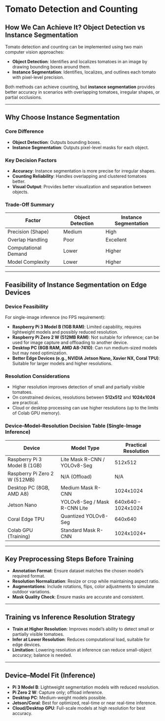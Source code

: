 # Tomato Detection and Counting

## How We Can Achieve It? Object Detection vs Instance Segmentation

Tomato detection and counting can be implemented using two main computer vision approaches:

* **Object Detection**: Identifies and localizes tomatoes in an image by drawing bounding boxes around them.
* **Instance Segmentation**: Identifies, localizes, and outlines each tomato with pixel-level precision.

Both methods can achieve counting, but **instance segmentation** provides better accuracy in scenarios with overlapping tomatoes, irregular shapes, or partial occlusions.

---

## Why Choose Instance Segmentation

### Core Difference

* **Object Detection**: Outputs bounding boxes.
* **Instance Segmentation**: Outputs pixel-level masks for each object.

### Key Decision Factors

* **Accuracy**: Instance segmentation is more precise for irregular shapes.
* **Counting Reliability**: Handles overlapping and clustered tomatoes better.
* **Visual Output**: Provides better visualization and separation between objects.

### Trade-Off Summary

| Factor               | Object Detection | Instance Segmentation |
| -------------------- | ---------------- | --------------------- |
| Precision (Shape)    | Medium           | High                  |
| Overlap Handling     | Poor             | Excellent             |
| Computational Demand | Lower            | Higher                |
| Model Complexity     | Lower            | Higher                |

---

## Feasibility of Instance Segmentation on Edge Devices

### Device Feasibility

For single-image inference (no FPS requirement):

* **Raspberry Pi 3 Model B (1GB RAM)**: Limited capability, requires lightweight models and possibly reduced resolution.
* **Raspberry Pi Zero 2 W (512MB RAM)**: Not suitable for inference; can be used for image capture and offloading to another device.
* **Desktop PC (8GB RAM, AMD A8-7410)**: Can run medium-sized models but may need optimization.
* **Better Edge Devices (e.g., NVIDIA Jetson Nano, Xavier NX, Coral TPU)**: Suitable for larger models and higher resolutions.

### Resolution Considerations

* Higher resolution improves detection of small and partially visible tomatoes.
* On constrained devices, resolutions between **512x512** and **1024x1024** are practical.
* Cloud or desktop processing can use higher resolutions (up to the limits of Colab GPU memory).

### Device–Model–Resolution Decision Table (Single-Image Inference)

| Device                        | Model Type                   | Practical Resolution |
| ----------------------------- | ---------------------------- | -------------------- |
| Raspberry Pi 3 Model B (1GB)  | Lite Mask R-CNN / YOLOv8-Seg | 512x512              |
| Raspberry Pi Zero 2 W (512MB) | N/A (Offload)                | N/A                  |
| Desktop PC (8GB, AMD A8)      | Medium Mask R-CNN            | 1024x1024            |
| Jetson Nano                   | YOLOv8-Seg / Mask R-CNN Lite | 640x640 – 1024x1024  |
| Coral Edge TPU                | Quantized YOLOv8-Seg         | 640x640              |
| Colab GPU (Training)          | Standard Mask R-CNN          | 1024x1024+           |

---

## Key Preprocessing Steps Before Training

* **Annotation Format**: Ensure dataset matches the chosen model’s required format.
* **Resolution Normalization**: Resize or crop while maintaining aspect ratio.
* **Augmentations**: Include rotations, flips, color adjustments to simulate outdoor variations.
* **Mask Quality Check**: Ensure masks are accurate and consistent.

---

## Training vs Inference Resolution Strategy

* **Train at Higher Resolution**: Improves model’s ability to detect small or partially visible tomatoes.
* **Infer at Lower Resolution**: Reduces computational load, suitable for edge devices.
* **Limitation**: Lowering resolution at inference can reduce small-object accuracy; balance is needed.

---

## Device–Model Fit (Inference)

* **Pi 3 Model B**: Lightweight segmentation models with reduced resolution.
* **Pi Zero 2 W**: Capture only; offload inference.
* **Desktop PC**: Medium-weight models possible.
* **Jetson/Coral**: Best for optimized, real-time or near real-time inference.
* **Cloud/Desktop GPU**: Full-scale models at high resolution for best accuracy.
